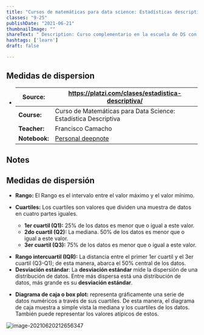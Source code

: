```yaml
---
title: "Cursos de matemáticas para data science: Estadísticas descriptivas"
classes: "9-25"
publishDate: "2021-06-21"
thumbnailImage: ""
shareText: " Description: Curso complementario en la escuela de DS con platzi "
hashtags: ['learn']
draft: false

---
```


## Medidas de dispersion

- | Source:       | https://platzi.com/clases/estadistica-descriptiva/           |
  | ------------- | ------------------------------------------------------------ |
  | **Course:**   | Curso de Matemáticas para Data Science: Estadística Descriptiva |
  | **Teacher:**  | Francisco Camacho                                            |
  | **Notebook:** | [Personal deepnote](https://deepnote.com/project/curso-estadistica-descriptiva-2021-Duplicate-7uTueWZDQ-aKrq24bLdf2A) |


## Notes

## Medidas de dispersión

- **Rango:** El Rango es el intervalo entre el valor máximo y el valor mínimo.

- **Cuartiles:** Los cuartiles son valores que dividen una muestra de datos en cuatro partes iguales.
  - **1er cuartil (Q1):** 25% de los datos es menor que o igual a este valor.
  - **2do cuartil (Q2):** La mediana. 50% de los datos es menor que o igual a este valor.
  - **3er cuartil (Q3):** 75% de los datos es menor que o igual a este valor.
* **Rango intercuartil (IQR):** La distancia entre el primer 1er cuartil y el 3er cuartil (Q3-Q1); de esta manera, abarca el 50% central de los datos.
* **Desviación estándar**: La **desviación estándar** mide la dispersión de una distribución de datos. Entre más dispersa está una distribución de datos, más grande es su **desviación estándar**.

- **Diagrama de caja o box plot:** representa gráficamente una serie de datos numéricos a través de sus cuartiles. De esta manera, el diagrama de caja muestra a simple vista la mediana y los cuartiles de los datos. También puede representar los valores atípicos de estos.

![image-20210620212656347](/home/digdata/.config/Typora/typora-user-images/image-20210620212656347.png)


